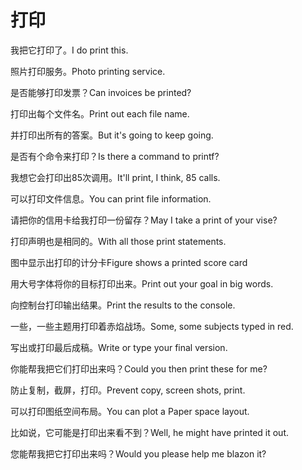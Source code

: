 # 打印

<p><span class="chinese">我把它打印了。</span><span class="english">I do print this.</span></p>

<p><span class="chinese">照片打印服务。</span><span class="english">Photo printing service.</span></p>

<p><span class="chinese">是否能够打印发票？</span><span class="english">Can invoices be printed?</span></p>

<p><span class="chinese">打印出每个文件名。</span><span class="english">Print out each file name.</span></p>

<p><span class="chinese">并打印出所有的答案。</span><span class="english">But it's going to keep going.</span></p>

<p><span class="chinese">是否有个命令来打印？</span><span class="english">Is there a command to printf?</span></p>

<p><span class="chinese">我想它会打印出85次调用。</span><span class="english">It'll print, I think, 85 calls.</span></p>

<p><span class="chinese">可以打印文件信息。</span><span class="english">You can print file information.</span></p>

<p><span class="chinese">请把你的信用卡给我打印一份留存？</span><span class="english">May I take a print of your vise?</span></p>

<p><span class="chinese">打印声明也是相同的。</span><span class="english">With all those print statements.</span></p>

<p><span class="chinese">图中显示出打印的计分卡</span><span class="english">Figure shows a printed score card</span></p>

<p><span class="chinese">用大号字体将你的目标打印出来。</span><span class="english">Print out your goal in big words.</span></p>

<p><span class="chinese">向控制台打印输出结果。</span><span class="english">Print the results to the console.</span></p>

<p><span class="chinese">一些，一些主题用打印着赤焰战场。</span><span class="english">Some, some subjects typed in red.</span></p>

<p><span class="chinese">写出或打印最后成稿。</span><span class="english">Write or type your final version.</span></p>

<p><span class="chinese">你能帮我把它们打印出来吗？</span><span class="english">Could you then print these for me?</span></p>

<p><span class="chinese">防止复制，截屏，打印。</span><span class="english">Prevent copy, screen shots, print.</span></p>

<p><span class="chinese">可以打印图纸空间布局。</span><span class="english">You can plot a Paper space layout.</span></p>

<p><span class="chinese">比如说，它可能是打印出来看不到？</span><span class="english">Well, he might have printed it out.</span></p>

<p><span class="chinese">您能帮我把它打印出来吗？</span><span class="english">Would you please help me blazon it?</span></p>

